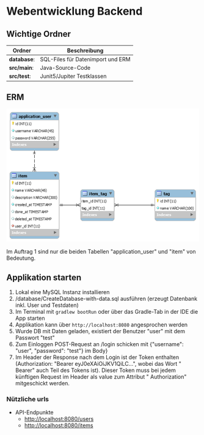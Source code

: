 # Webentwicklung Backend 

## Wichtige Ordner

|Ordner         | Beschreibung                                                  |
|---            |---                                                            |
|**database**:  |SQL-Files für Datenimport und ERM                |
|**src/main**:  |Java-Source-Code                                               |
|**src/test**:  |Junit5/Jupiter Testklassen                                              |

## ERM
![ERM der vollständigen Datenbank](database/Database_Diagram.png)

Im Auftrag 1 sind nur die beiden Tabellen "application_user" und "item" von Bedeutung.

## Applikation starten

1. Lokal eine MySQL Instanz installieren
2. /database/CreateDatabase-with-data.sql ausführen (erzeugt Datenbank inkl. User und Testdaten)
3. Im Terminal mit ```gradlew bootRun``` oder über das Gradle-Tab in der IDE die App starten
4. Applikation kann über ```http://localhost:8080``` angesprochen werden
5. Wurde DB mit Daten geladen, existiert der Benutzer "user" mit dem Passwort "test"
6. Zum Einloggen POST-Request an /login schicken mit {"username": "user", "password": "test"} im Body}
7. Im Header der Response nach dem Login ist der Token enthalten (Authorization: "Bearer eyJ0eXAiOiJKV1QiLC...", wobei das Wort "
   Bearer" auch Teil des Tokens ist). Dieser Token muss bei jedem künftigen Request im Header als value zum Attribut "
   Authorization" mitgeschickt werden.

### Nützliche urls

* API-Endpunkte
    * [http://localhost:8080/users](http://localhost:8080/users)
    * [http://localhost:8080/items](http://localhost:8080/items)

